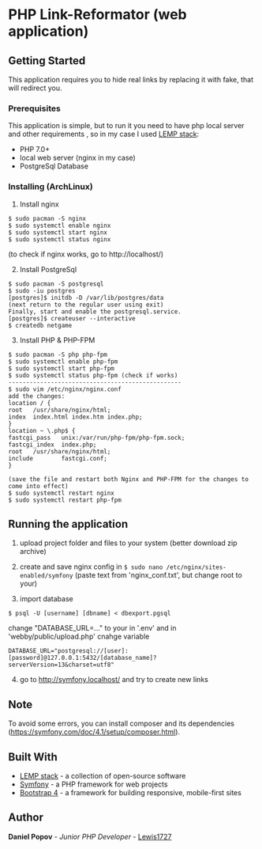 # PHP Link-Reformator (web application)

## Getting Started
This application requires you to hide real links by replacing it with fake, that will redirect you.

### Prerequisites
This application is simple, but to run it you need to have php local server and other requirements , so in my case I used [LEMP stack](https://www.digitalocean.com/community/tutorials/what-is-lemp):
* PHP 7.0+
* local web server (nginx in my case)
* PostgreSql Database

### Installing (ArchLinux)

1. Install nginx
```
$ sudo pacman -S nginx
$ sudo systemctl enable nginx
$ sudo systemctl start nginx
$ sudo systemctl status nginx
```
(to check if nginx works, go to http://localhost/)

2. Install PostgreSql 
```
$ sudo pacman -S postgresql
$ sudo -iu postgres
[postgres]$ initdb -D /var/lib/postgres/data
(next return to the regular user using exit)
Finally, start and enable the postgresql.service.
[postgres]$ createuser --interactive
$ createdb netgame

```

3) Install PHP & PHP-FPM
```
$ sudo pacman -S php php-fpm
$ sudo systemctl enable php-fpm
$ sudo systemctl start php-fpm
$ sudo systemctl status php-fpm (check if works)
-------------------------------------------------
$ sudo vim /etc/nginx/nginx.conf
add the changes: 
location / {
root   /usr/share/nginx/html;
index  index.html index.htm index.php;
}
location ~ \.php$ {
fastcgi_pass   unix:/var/run/php-fpm/php-fpm.sock;
fastcgi_index  index.php;
root   /usr/share/nginx/html;
include        fastcgi.conf;
}

(save the file and restart both Nginx and PHP-FPM for the changes to come into effect)
$ sudo systemctl restart nginx
$ sudo systemctl restart php-fpm
```

## Running the application

1) upload project folder and files to your system (better download zip archive)

2) create and save nginx config in 
```$ sudo nano /etc/nginx/sites-enabled/symfony```
(paste text from 'nginx_conf.txt', but change root to your)

3) import database 
```
$ psql -U [username] [dbname] < dbexport.pgsql
```
  change "DATABASE_URL=..." to your in '.env' and in 'webby/public/upload.php' cnahge variable 
```
DATABASE_URL="postgresql://[user]:[password]@127.0.0.1:5432/[database_name]?serverVersion=13&charset=utf8"
```

4) go to http://symfony.localhost/ and try to create new links 

## Note

To avoid some errors, you can install composer and its dependencies (https://symfony.com/doc/4.1/setup/composer.html).

## Built With

* [LEMP stack](https://www.linuxtechi.com/install-lemp-stack-on-arch-linux/) - a collection of open-source software
* [Symfony](https://symfony.com/) - a PHP framework for web projects
* [Bootstrap 4](https://getbootstrap.com/docs/4.0/getting-started/introduction/) - a framework for building responsive, mobile-first sites

## Author

**Daniel Popov** - *Junior PHP Developer* - [Lewis1727](https://github.com/Lewis1727)

